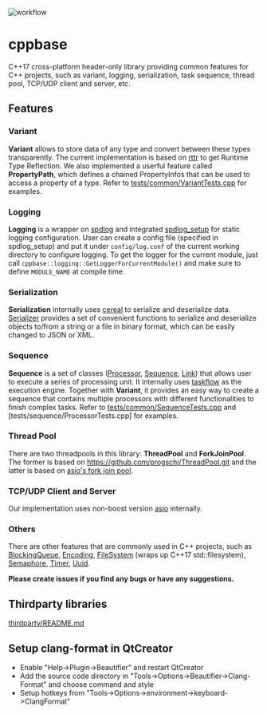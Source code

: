 ![workflow](https://github.com/o-netusa/cppbase/actions/workflows/build.yml/badge.svg)

# cppbase
C++17 cross-platform header-only library providing common features for C++ projects, such as variant, logging, serialization, task sequence, thread pool, TCP/UDP client and server, etc.

## Features
### Variant
**Variant** allows to store data of any type and convert between these types transparently. The current implementation is based on [rttr](https://github.com/rttrorg/rttr) to get Runtime Type Reflection. We also implemented a userful feature called **PropertyPath**, which defines a chained PropertyInfos that can be used to access a property of a type. Refer to [tests/common/VariantTests.cpp](tests/common/VariantTests.cpp) for examples.
### Logging
**Logging** is a wrapper on [spdlog](https://github.com/gabime/spdlog) and integrated [spdlog_setup](https://github.com/guangie88/spdlog_setup) for static logging configuration. User can create a config file (specified in spdlog_setup) and put it under `config/log.conf` of the current working directory to configure logging. To get the logger for the current module, just call `cppbase::logging::GetLoggerForCurrentModule()` and make sure to define `MODULE_NAME` at compile time.
### Serialization
**Serialization** internally uses [cereal](https://github.com/USCiLab/cereal) to serialize and deserialize data. [Serializer](common/Serializer.h) provides a set of convenient functions to serialize and deserialize objects to/from a string or a file in binary format, which can be easily changed to JSON or XML.
### Sequence
**Sequence** is a set of classes ([Processor](sequence/Processor.h), [Sequence](sequence/Sequence.h), [Link](sequence/Link.h)) that allows user to execute a series of processing unit. It internally uses [taskflow](https://github.com/taskflow/taskflow) as the execution engine. Together with **Variant**, it provides an easy way to create a sequence that contains multiple processors with different functionalities to finish complex tasks. Refer to [tests/common/SequenceTests.cpp](tests/sequence/SequenceTests.cpp) and [tests/sequence/ProcessorTests.cpp] for examples.
### Thread Pool
There are two threadpools in this library: **ThreadPool** and **ForkJoinPool**. The former is based on https://github.com/progschj/ThreadPool.git and the latter is based on [asio's fork join pool](https://raw.githubusercontent.com/boostorg/asio/develop/example/cpp14/executors/fork_join.cpp).
### TCP/UDP Client and Server
Our implementation uses non-boost version [asio](https://github.com/chriskohlhoff/asio) internally.
### Others
There are other features that are commonly used in C++ projects, such as [BlockingQueue](common/BlockingQueue.h), [Encoding](common/Encoding.h), [FileSystem](common/FileSystem.h) (wraps up C++17 std::filesystem), [Semaphore](common/Semaphore.h), [Timer](common/Timer.h), [Uuid](common/Uuid.h).

**Please create issues if you find any bugs or have any suggestions.**

## Thirdparty libraries
[thirdparty/README.md](https://github.com/o-netusa/cppbase/tree/master/thirdparty/README.md)

## Setup clang-format in QtCreator
* Enable "Help->Plugin->Beautifier" and restart QtCreator
* Add the source code directory in "Tools->Options->Beautifier->Clang-Format" and choose command and style
* Setup hotkeys from "Tools->Options->environment->keyboard->ClangFormat"
